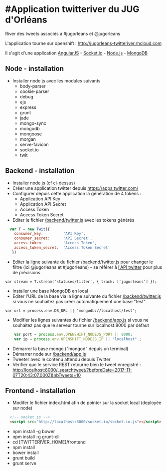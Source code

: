 #Application twitteriver du JUG d'Orléans
===========

River des tweets associés à #jugorleans et @jugorleans

L'application tourne sur openshift : http://jugorleans-twitteriver.rhcloud.com

Il s'agit d'une application [AngularJS](https://angularjs.org/) - [Socket.io](http://socket.io/) - [Node.js](http://nodejs.org/) - [MongoDB](http://www.mongodb.org/)

## Node - installation
* Installer node.js avec les modules suivants
  * body-parser
  * cookie-parser
  * debug
  * ejs
  * express
  * grunt
  * jade
  * mongo-sync
  * mongodb
  * mongoose
  * morgan
  * serve-favicon
  * socket.io
  * twit
  
## Backend - installation
* Installer node.js (cf ci-dessus)
* Créer une application twitter depuis https://apps.twitter.com/ 
* Configurer depuis cette application la génération de 4 tokens : 
  * Application API Key
  * Application API Secret
  * Access Token
  * Access Token Secret
* Editer le fichier [/backend/twitter.js](https://github.com/jugorleans/twitteriver/blob/master/backend/twitter.js) avec les tokens générés 
```javascript
  var T = new Twit({
    consumer_key:         'API Key',
    consumer_secret:      'API Secret',
    access_token:         'Access Token',
    access_token_secret:  'Access Token Secret'
   })
```
* Editer la ligne suivante du fichier [/backend/twitter.js](https://github.com/jugorleans/twitteriver/blob/master/backend/twitter.js) pour changer le filtre (ici @jugorleans et #jugorleans) - se référer à [l'API twitter](https://dev.twitter.com/streaming/public) pour plus de précisions

```var stream = T.stream('statuses/filter', { track: ['jugorleans'] });```

* Installer une base MongoDB en local
* Editer l'URL de la base via la ligne suivante du fichier [/backend/twitter.js](https://github.com/jugorleans/twitteriver/blob/master/backend/twitter.js) si vous ne souhaitez pas créer automatiquement une base "test"

`var url = process.env.DB_URL || 'mongodb://localhost/test';`

* Modifier les lignes suivantes du fichier [/backend/app.js](https://github.com/jugorleans/twitteriver/blob/master/backend/app.js) si vous ne souhaitez pas que le serveur tourne sur localhost:8000 par défaut
```javascript
    var port = process.env.OPENSHIFT_NODEJS_PORT || 8000;
    var ip = process.env.OPENSHIFT_NODEJS_IP || "localhost" ;
```
* Démarrer la base mongo ("mongod" depuis un terminal) 
* Démarrer node sur [/backend/app.js](https://github.com/jugorleans/twitteriver/blob/master/backend/app.js) 
* Tweeter avec le contenu attendu depuis Twitter
* Vérifier que le service REST retourne bien le tweet enregistré : [http://localhost:8000/_searchtweet/?beforeDate=2017-11-07T20:43:07.000Z&nbTweets=10](http://localhost:8000/_searchtweet/?beforeDate=2017-11-07T20:43:07.000Z&nbTweets=10)


## Frontend - installation

* Modifer le fichier index.html afin de pointer sur la socket local (deployée sur node)
```html
  <!-- socket js --> 
  <script src="http://localhost:8000/socket.io/socket.io.js"></script>
```
* npm install -g bower
* npm install -g grunt-cli
* cd [TWITTERIVER_HOME]/frontend
* npm install 
* bower install
* grunt build
* grunt serve 


